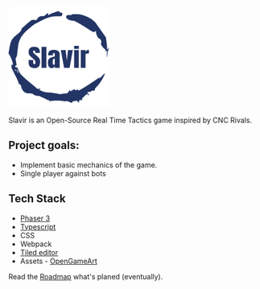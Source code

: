 <img src="src/assets/slavir.png" alt="Slavir" width="200px" height="200px">

Slavir is an Open-Source Real Time Tactics game inspired by CNC Rivals.

## Project goals:

+ Implement basic mechanics of the game.
+ Single player against bots

## Tech Stack

+ [Phaser 3](https://phaser.io/)
+ [Typescript](https://www.typescriptlang.org/)
+ CSS
+ Webpack
+ [Tiled editor](https://www.mapeditor.org/)
+ Assets - [OpenGameArt](https://opengameart.org/)

Read the [Roadmap](roadmap.md) what's planed (eventually).
